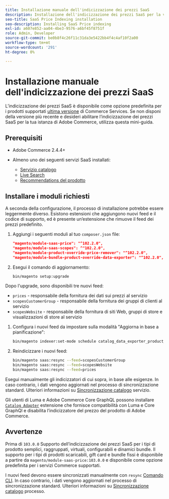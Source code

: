 ```yaml
---
title: Installazione manuale dell'indicizzazione dei prezzi SaaS
description: Installazione dell'indicizzazione dei prezzi SaaS per la versione precedente
seo-title: SaaS Price Indexing installation
seo-description: Installing SaaS Price indexing
exl-id: a607e852-aa04-4be3-9576-a6bf45f8751f
role: Admin, Developer
source-git-commit: be0b8f4c26f11c31da3e5422bb4f4c4af10f2a00
workflow-type: tm+mt
source-wordcount: '291'
ht-degree: 0%

---
```


# Installazione manuale dell&#39;indicizzazione dei prezzi SaaS

L’indicizzazione dei prezzi SaaS è disponibile come opzione predefinita per i prodotti supportati [ultima versione](index.md#Requirements) di Commerce Services.
Se non disponi della versione più recente e desideri abilitare l’indicizzazione dei prezzi SaaS per la tua istanza di Adobe Commerce, utilizza questa mini-guida.

## Prerequisiti

* Adobe Commerce 2.4.4+
* Almeno uno dei seguenti servizi SaaS installati:

   * [Servizio catalogo](../catalog-service/overview.md)
   * [Live Search](../live-search/guide-overview.md)
   * [Recommendations del prodotto](../product-recommendations/guide-overview.md)

## Installare i moduli richiesti

A seconda della configurazione, il processo di installazione potrebbe essere leggermente diverso.
Esistono estensioni che aggiungono nuovi feed e il codice di supporto, ed è presente un’estensione che rimuove il feed dei prezzi predefinito.

1. Aggiungi i seguenti moduli al tuo `composer.json` file:

   ```json
   "magento/module-saas-price": "^102.2.0",
   "magento/module-saas-scopes": ^"102.2.0",
   "magento/module-product-override-price-remover": "^102.2.0",
   "magento/module-bundle-product-override-data-exporter": "^102.2.0",
   ```

1. Esegui il comando di aggiornamento:

   ```bash
   bin/magento setup:upgrade
   ```

Dopo l&#39;upgrade, sono disponibili tre nuovi feed:

* `prices` - responsabile della fornitura dei dati sui prezzi al servizio
* `scopesCustomerGroup` - responsabile della fornitura dei gruppi di clienti al servizio
* `scopesWebsite` - responsabile della fornitura di siti Web, gruppi di store e visualizzazioni di store al servizio


1. Configura i nuovi feed da impostare sulla modalità &quot;Aggiorna in base a pianificazione&quot;:

   ```bash
   bin/magento indexer:set-mode schedule catalog_data_exporter_product_prices scopes_customergroup_data_exporter scopes_website_data_exporter
   ```

1. Reindicizzare i nuovi feed:

   ```bash
   bin/magento saas:resync --feed=scopesCustomerGroup
   bin/magento saas:resync --feed=scopesWebsite
   bin/magento saas:resync --feed=prices
   ```

Esegui manualmente gli indicizzatori di cui sopra, in base alle esigenze. In caso contrario, i dati vengono aggiornati nel processo di sincronizzazione standard. Ulteriori informazioni su [Sincronizzazione catalogo](../landing/catalog-sync.md) servizio.


Gli utenti di Luma e Adobe Commerce Core GraphQL possono installare [`Catalog Adapter`](catalog-adapter.md) estensione che fornisce compatibilità con Luma e Core GraphQl e disabilita l’indicizzatore del prezzo del prodotto di Adobe Commerce.

## Avvertenze

Prima di `103.0.0` Supporto dell’indicizzazione dei prezzi SaaS per i tipi di prodotto semplici, raggruppati, virtuali, configurabili e dinamici bundle.
Il supporto per i tipi di prodotti scaricabili, gift card e bundle fissi è disponibile a partire da `magento/module-saas-price:103.0.0` e disponibile come opzione predefinita per i servizi Commerce supportati.

I nuovi feed devono essere sincronizzati manualmente con `resync` [Comando CLI](../landing/catalog-sync.md#resynccmdline). In caso contrario, i dati vengono aggiornati nel processo di sincronizzazione standard. Ulteriori informazioni su [Sincronizzazione catalogo](../landing/catalog-sync.md) processo.